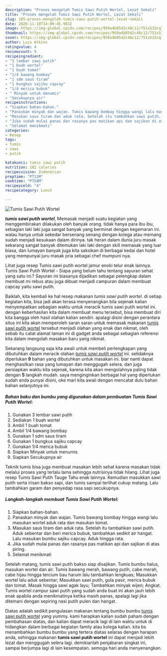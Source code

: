 ```yaml
---
description: "Proses mengolah Tumis Sawi Putih Wortel, Lezat Sekali"
title: "Proses mengolah Tumis Sawi Putih Wortel, Lezat Sekali"
slug: 185-proses-mengolah-tumis-sawi-putih-wortel-lezat-sekali
date: 2020-11-18T14:09:45.983Z
image: https://img-global.cpcdn.com/recipes/959a4b85d2c48c12/751x532cq70/tumis-sawi-putih-wortel-foto-resep-utama.jpg
thumbnail: https://img-global.cpcdn.com/recipes/959a4b85d2c48c12/751x532cq70/tumis-sawi-putih-wortel-foto-resep-utama.jpg
cover: https://img-global.cpcdn.com/recipes/959a4b85d2c48c12/751x532cq70/tumis-sawi-putih-wortel-foto-resep-utama.jpg
author: Luis Atkins
ratingvalue: 4
reviewcount: 9
recipeingredient:
- "3 lembar sawi putih"
- "1 buah wortel"
- "1 buah tomat"
- "1/4 bawang bombay"
- "1 sdm saus tiram"
- "1 bungkus sajiku capcay"
- "1/4 merica bubuk"
- " Minyak untuk menumis"
- "Secukupnya air"
recipeinstructions:
- "Siapkan bahan-bahan."
- "Panaskan minyak dan wajan. Tumis bawang bombay hingga wangi lalu masukan wortel aduk rata dan masukan tomat."
- "Masukan saus tiram dan aduk rata. Setelah itu tambahkan sawi putih. Aduk sebentar dan beri merica bubuk, tambahkan sedikit air hangat. Lalu masukan bumbu sajiku capcay. Aduk hingga rata."
- "Jika sudah mulai panas dan rasanya pas matikan api dan sajikan di atas piring."
- "Selamat menikmati"
categories:
- Resep
tags:
- tumis
- sawi
- putih

katakunci: tumis sawi putih 
nutrition: 182 calories
recipecuisine: Indonesian
preptime: "PT13M"
cooktime: "PT58M"
recipeyield: "4"
recipecategory: Lunch

---
```



![Tumis Sawi Putih Wortel](https://img-global.cpcdn.com/recipes/959a4b85d2c48c12/751x532cq70/tumis-sawi-putih-wortel-foto-resep-utama.jpg)

<b><i>tumis sawi putih wortel</i></b>, Memasak menjadi suatu kegiatan yang menggembirakan dilakukan oleh banyak orang. tidak hanya para ibu ibu, sebagian laki laki juga sangat banyak yang berminat dengan kegemaran ini. walau hanya untuk sekedar bersenang senang dengan kolega atau memang sudah menjadi kesukaan dalam dirinya. tak heran dalam dunia juru masak sekarang sangat banyak ditemukan laki laki dengan skill memasak yang luar biasa, dan lumayan banyak juga kita saksikan di berbagai kedai dan hotel yang mempunyai juru masak pria sebagai chef mumpuni nya.

Lihat juga resep Tumis sawi putih wortel jamur enoki telur enak lainnya. Tumis Sawi Putih Wortel - Siapa yang belum tahu tentang sayuran sehat yang satu ini.? Sayuran ini biasanya dijadikan sebagai pelengkap dalam membuat mi rebus atau juga dibuat menjadi campuran dalam membuat capcay yaitu sawi putih.

Baiklah, kita kembali ke hal resep makanan <i>tumis sawi putih wortel</i>. di setiap kegiatan kita, bisa jadi akan terasa menyenangkan bila sejenak kalian menyempatkan sebagian waktu untuk meracik tumis sawi putih wortel ini. dengan keberhasilan kita dalam membuat menu tersebut, bisa membuat diri kita bangga oleh hasil olahan kalian sendiri. apalagi disini dengan perantara situs ini kita akan memperoleh saran saran untuk memasak makanan <u>tumis sawi putih wortel</u> tersebut menjadi olahan yang enak dan nikmat, oleh sebab itu catat alamat laman ini di gadget anda sebagai sebagian referensi kita dalam mengolah masakan baru yang nikmat.


Sekarang langsung saja kita awali untuk membeli perlengkapan yang dibutuhkan dalam meracik olahan <u><i>tumis sawi putih wortel</i></u> ini. setidaknya diperlukan <b>9</b> bahan yang dibutuhkan untuk masakan ini. biar nanti dapat menghasilkan rasa yang lumayan dan menggugah selera. dan juga persiapkan waktu kita sejenak, karena kita akan mengolahnya paling tidak dengan <b>5</b> langkah mudah. saya menginginkan berbagai hal yang diperlukan sudah anda punyai disini, oke mari kita awali dengan mencatat dulu bahan bahan selanjutnya ini.

<!--inarticleads1-->

##### Bahan baku dan bumbu yang digunakan dalam pembuatan Tumis Sawi Putih Wortel:

1. Gunakan 3 lembar sawi putih
1. Sediakan 1 buah wortel
1. Ambil 1 buah tomat
1. Ambil 1/4 bawang bombay
1. Gunakan 1 sdm saus tiram
1. Gunakan 1 bungkus sajiku capcay
1. Gunakan 1/4 merica bubuk
1. Siapkan  Minyak untuk menumis
1. Siapkan Secukupnya air


Teknik tumis bisa juga membuat masakan lebih sehat karena masakan tidak melalui proses yang terlalu lama sehingga nutrisinya tidak hilang. Lihat juga resep Tumis Sawi Putih Tauge Tahu enak lainnya. Kemudian masukkan sawi putih serta irisan bakso sapi, dan tumis sampai terlihat cukup matang. Lalu tambahkan garam dan penyedap rasa sapi secukupnya. 

<!--inarticleads2-->

##### Langkah-langkah membuat Tumis Sawi Putih Wortel:

1. Siapkan bahan-bahan.
1. Panaskan minyak dan wajan. Tumis bawang bombay hingga wangi lalu masukan wortel aduk rata dan masukan tomat.
1. Masukan saus tiram dan aduk rata. Setelah itu tambahkan sawi putih. Aduk sebentar dan beri merica bubuk, tambahkan sedikit air hangat. Lalu masukan bumbu sajiku capcay. Aduk hingga rata.
1. Jika sudah mulai panas dan rasanya pas matikan api dan sajikan di atas piring.
1. Selamat menikmati


Setelah matang, tumis sawi putih bakso siap disajikan. Tumis bumbu halus, masukan wortel dan air. Tumis bawang merah, bawang putih, cabe merah, cabe hijau hingga tercium bau harum lalu tambahkan lengkuas; Masukkan wortel lalu aduk sebentar; Masukkan sawi putih, gula pasir, merica bubuk dan tomat. Masak hingga sawi agak layu; Tambahkan minyak wijen; Angkat. Tumis wortel campur sawi putih yang sudah anda buat ini akan jauh lebih enak apabila anda menikmatinya ketika masih panas, apalagi lagi jika ditemani dengan sepiring nasi putih pulen dan hangat. 

Diatas adalah sedikit pengulasan makanan tentang bumbu bumbu <u>tumis sawi putih wortel</u> yang yummy. kami harapkan kalian sudah paham dengan pembahasan diatas, dan kalian dapat meracik lagi di lain waktu untuk di hidangkan dalam berbagai kegiatan family atau kolega kalian. kita bs menambahkan bumbu bumbu yang tertera diatas selaras dengan harapan anda, sehingga makanan <b>tumis sawi putih wortel</b> ini dapat menjadi lebih lezat dan menggugah selera lagi. demikianlah penjabaran singkat ini, sampai berjumpa lagi di lain kesempatan. semoga hari anda menyenangkan.
